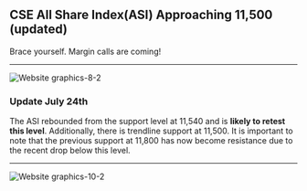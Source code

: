 ## CSE All Share Index(ASI) Approaching 11,500 (updated)

Brace yourself. Margin calls are coming!

---

![Website graphics-8-2](https://github.com/user-attachments/assets/c57977a0-bccb-444d-aba7-f9b4115dc4da)

### Update July 24th

The ASI rebounded from the support level at 11,540 and is **likely to retest this level**. Additionally, there is trendline support at 11,500. It is important to note that the previous support at 11,800 has now become resistance due to the recent drop below this level.

---

![Website graphics-10-2](https://github.com/user-attachments/assets/d282b158-dd8c-4f6b-a0c0-39128301da7a)





